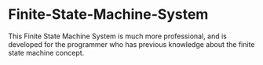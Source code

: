 # Finite-State-Machine-System
This Finite State Machine System is much more professional, and is developed for the programmer who has previous knowledge about the finite state machine concept.
